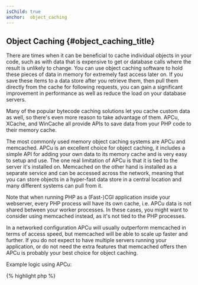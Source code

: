 ```yaml
---
isChild: true
anchor:  object_caching
---
```


## Object Caching {#object_caching_title}

There are times when it can be beneficial to cache individual objects in your code, such as with data that is expensive
to get or database calls where the result is unlikely to change. You can use object caching software to hold these
pieces of data in memory for extremely fast access later on. If you save these items to a data store after you retrieve
them, then pull them directly from the cache for following requests, you can gain a significant improvement in
performance as well as reduce the load on your database servers.

Many of the popular bytecode caching solutions let you cache custom data as well, so there's even more reason to take
advantage of them. APCu, XCache, and WinCache all provide APIs to save data from your PHP code to their memory cache.

The most commonly used memory object caching systems are APCu and memcached. APCu is an excellent choice for object
caching, it includes a simple API for adding your own data to its memory cache and is very easy to setup and use. The
one real limitation of APCu is that it is tied to the server it's installed on. Memcached on the other hand is
installed as a separate service and can be accessed across the network, meaning that you can store objects in a
hyper-fast data store in a central location and many different systems can pull from it.

Note that when running PHP as a (Fast-)CGI application inside your webserver, every PHP process will have its own cache,
i.e. APCu data is not shared between your worker processes. In these cases, you might want to consider using memcached
instead, as it's not tied to the PHP processes.

In a networked configuration APCu will usually outperform memcached in terms of access speed, but memcached will be
able to scale up faster and further. If you do not expect to have multiple servers running your application, or do not
need the extra features that memcached offers then APCu is probably your best choice for object caching.

Example logic using APCu:

{% highlight php %}
<?php
// check if there is data saved as 'expensive_data' in cache
$data = apc_fetch('expensive_data');
if ($data === false) {
    // data is not in cache; save result of expensive call for later use
    apc_add('expensive_data', $data = get_expensive_data());
}

print_r($data);
{% endhighlight %}

Note that prior to PHP 5.5, APC provides both an object cache and a bytecode cache. APCu is a project to bring APC's
object cache to PHP 5.5+, since PHP now has a built-in bytecode cache (OPcache).

### Learn more about popular object caching systems:

* [APCu](https://github.com/krakjoe/apcu)
* [APC Functions](http://php.net/ref.apc)
* [Memcached](http://memcached.org/)
* [Redis](http://redis.io/)
* [XCache APIs](http://xcache.lighttpd.net/wiki/XcacheApi)
* [WinCache Functions](http://php.net/ref.wincache)
